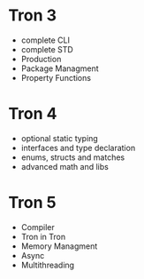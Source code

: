 # Tron 3

- complete CLI
- complete STD
- Production
- Package Managment
- Property Functions

# Tron 4

- optional static typing
- interfaces and type declaration
- enums, structs and matches
- advanced math and libs

# Tron 5

- Compiler
- Tron in Tron
- Memory Managment
- Async
- Multithreading